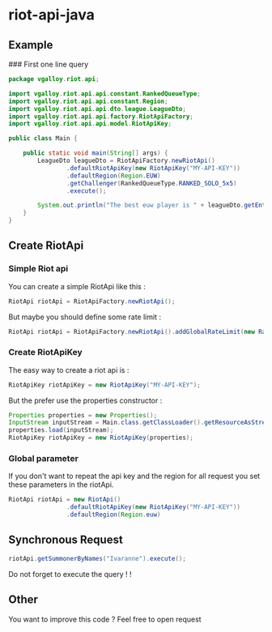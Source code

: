 # riot-api-java

## Example

### First one line query

```java
package vgalloy.riot.api;

import vgalloy.riot.api.api.constant.RankedQueueType;
import vgalloy.riot.api.api.constant.Region;
import vgalloy.riot.api.api.dto.league.LeagueDto;
import vgalloy.riot.api.api.factory.RiotApiFactory;
import vgalloy.riot.api.api.model.RiotApiKey;

public class Main {

    public static void main(String[] args) {
        LeagueDto leagueDto = RiotApiFactory.newRiotApi()
                .defaultRiotApiKey(new RiotApiKey("MY-API-KEY"))
                .defaultRegion(Region.EUW)
                .getChallenger(RankedQueueType.RANKED_SOLO_5x5)
                .execute();

        System.out.println("The best euw player is " + leagueDto.getEntries().get(leagueDto.getEntries().size() - 1).getPlayerOrTeamName());
    }
}
```

## Create RiotApi

### Simple Riot api
You can create a simple RiotApi like this :
```java
RiotApi riotApi = RiotApiFactory.newRiotApi();
```
But maybe you should define some rate limit :
```java
RiotApi riotApi = RiotApiFactory.newRiotApi().addGlobalRateLimit(new RateLimit(9, 10_000), new RateLimit(400, 10 * 60 * 1_000))
```

### Create RiotApiKey
The easy way to create a riot api is :
```java
RiotApiKey riotApiKey = new RiotApiKey("MY-API-KEY");
```
But the prefer use the properties constructor :
```java
Properties properties = new Properties();
InputStream inputStream = Main.class.getClassLoader().getResourceAsStream("riot.properties");
properties.load(inputStream);
RiotApiKey riotApiKey = new RiotApiKey(properties);
```

### Global parameter
If you don't want to repeat the api key and the region for all request you set these parameters in the riotApi.
```java
RiotApi riotApi = new RiotApi()
                .defaultRiotApiKey(new RiotApiKey("MY-API-KEY"))
                .defaultRegion(Region.euw)
```

## Synchronous Request
```java
riotApi.getSummonerByNames("Ivaranne").execute();
```
Do not forget to execute the query ! !

## Other
You want to improve this code ? Feel free to open request

